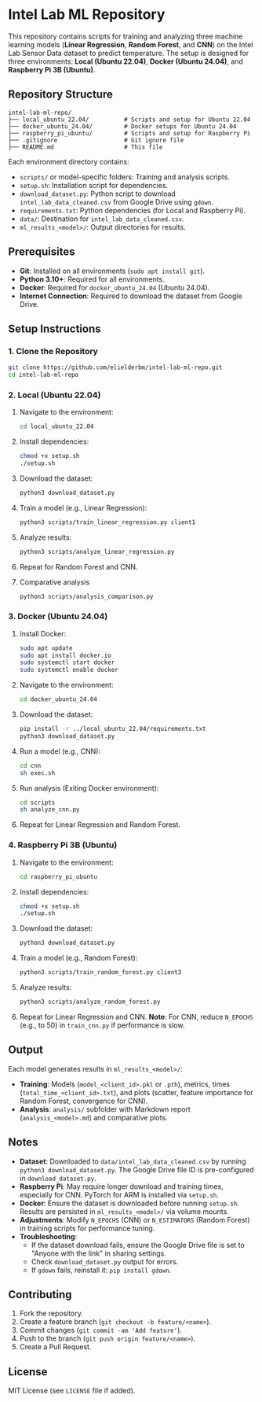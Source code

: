 # Intel Lab ML Repository

This repository contains scripts for training and analyzing three machine learning models (**Linear Regression**, **Random Forest**, and **CNN**) on the Intel Lab Sensor Data dataset to predict temperature. The setup is designed for three environments: **Local (Ubuntu 22.04)**, **Docker (Ubuntu 24.04)**, and **Raspberry Pi 3B (Ubuntu)**.

## Repository Structure

```
intel-lab-ml-repo/
├── local_ubuntu_22.04/          # Scripts and setup for Ubuntu 22.04
├── docker_ubuntu_24.04/         # Docker setups for Ubuntu 24.04
├── raspberry_pi_ubuntu/         # Scripts and setup for Raspberry Pi
├── .gitignore                   # Git ignore file
├── README.md                    # This file
```

Each environment directory contains:
- `scripts/` or model-specific folders: Training and analysis scripts.
- `setup.sh`: Installation script for dependencies.
- `download_dataset.py`: Python script to download `intel_lab_data_cleaned.csv` from Google Drive using `gdown`.
- `requirements.txt`: Python dependencies (for Local and Raspberry Pi).
- `data/`: Destination for `intel_lab_data_cleaned.csv`.
- `ml_results_<model>/`: Output directories for results.

## Prerequisites

- **Git**: Installed on all environments (`sudo apt install git`).
- **Python 3.10+**: Required for all environments.
- **Docker**: Required for `docker_ubuntu_24.04` (Ubuntu 24.04).
- **Internet Connection**: Required to download the dataset from Google Drive.

## Setup Instructions

### 1. Clone the Repository

```bash
git clone https://github.com/elielderbm/intel-lab-ml-repo.git
cd intel-lab-ml-repo
```

### 2. Local (Ubuntu 22.04)

1. Navigate to the environment:
   ```bash
   cd local_ubuntu_22.04
   ```

2. Install dependencies:
   ```bash
   chmod +x setup.sh
   ./setup.sh
   ```

3. Download the dataset:
   ```bash
   python3 download_dataset.py
   ```

4. Train a model (e.g., Linear Regression):
   ```bash
   python3 scripts/train_linear_regression.py client1
   ```

5. Analyze results:
   ```bash
   python3 scripts/analyze_linear_regression.py
   ```

6. Repeat for Random Forest and CNN.

7. Comparative analysis 
   ```bash
   python3 scripts/analysis_comparison.py
   ```

### 3. Docker (Ubuntu 24.04)

1. Install Docker:
   ```bash
   sudo apt update
   sudo apt install docker.io
   sudo systemctl start docker
   sudo systemctl enable docker
   ```

2. Navigate to the environment:
   ```bash
   cd docker_ubuntu_24.04
   ```

3. Download the dataset:
   ```bash
   pip install -r ../local_ubuntu_22.04/requirements.txt
   python3 download_dataset.py
   ```

4. Run a model (e.g., CNN):
   ```bash
   cd cnn
   sh exec.sh
   ```

5. Run analysis (Exiting Docker environment):
   ```bash
   cd scripts
   sh analyze_cnn.py
   ```

6. Repeat for Linear Regression and Random Forest.

### 4. Raspberry Pi 3B (Ubuntu)

1. Navigate to the environment:
   ```bash
   cd raspberry_pi_ubuntu
   ```

2. Install dependencies:
   ```bash
   chmod +x setup.sh
   ./setup.sh
   ```

3. Download the dataset:
   ```bash
   python3 download_dataset.py
   ```

4. Train a model (e.g., Random Forest):
   ```bash
   python3 scripts/train_random_forest.py client3
   ```

5. Analyze results:
   ```bash
   python3 scripts/analyze_random_forest.py
   ```

6. Repeat for Linear Regression and CNN. **Note**: For CNN, reduce `N_EPOCHS` (e.g., to 50) in `train_cnn.py` if performance is slow.

## Output

Each model generates results in `ml_results_<model>/`:
- **Training**: Models (`model_<client_id>.pkl` or `.pth`), metrics, times (`total_time_<client_id>.txt`), and plots (scatter, feature importance for Random Forest, convergence for CNN).
- **Analysis**: `analysis/` subfolder with Markdown report (`analysis_<model>.md`) and comparative plots.

## Notes

- **Dataset**: Downloaded to `data/intel_lab_data_cleaned.csv` by running `python3 download_dataset.py`. The Google Drive file ID is pre-configured in `download_dataset.py`.
- **Raspberry Pi**: May require longer download and training times, especially for CNN. PyTorch for ARM is installed via `setup.sh`.
- **Docker**: Ensure the dataset is downloaded before running `setup.sh`. Results are persisted in `ml_results_<model>/` via volume mounts.
- **Adjustments**: Modify `N_EPOCHS` (CNN) or `N_ESTIMATORS` (Random Forest) in training scripts for performance tuning.
- **Troubleshooting**:
  - If the dataset download fails, ensure the Google Drive file is set to "Anyone with the link" in sharing settings.
  - Check `download_dataset.py` output for errors.
  - If `gdown` fails, reinstall it: `pip install gdown`.

## Contributing

1. Fork the repository.
2. Create a feature branch (`git checkout -b feature/<name>`).
3. Commit changes (`git commit -am 'Add feature'`).
4. Push to the branch (`git push origin feature/<name>`).
5. Create a Pull Request.

## License

MIT License (see `LICENSE` file if added).
